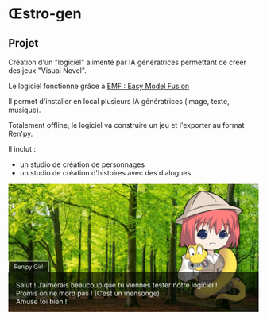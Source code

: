 # Œstro-gen


## Projet

Création d'un "logiciel" alimenté par IA génératrices permettant de créer des jeux "Visual Novel".

Le logiciel fonctionne grâce à [EMF : Easy Model Fusion](https://github.com/easy-model-fusion)


Il permet d'installer en local plusieurs IA génératrices (image, texte, musique).

Totalement offline, le logiciel va construire un jeu et l'exporter au format Ren'py.


Il inclut :  
- un studio de création de personnages
- un studio de création d'histoires avec des dialogues

![screen.png](Screen.png) 
